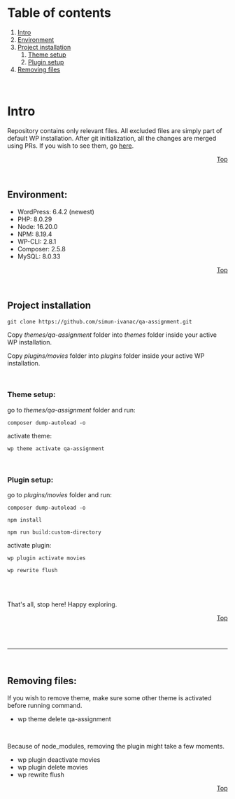 <div id="top"></div>

# Table of contents
1. [Intro](#intro)
2. [Environment](#environment)
3. [Project installation](#project-installation)
	1. [Theme setup](#theme-setup)
	2. [Plugin setup](#plugin-setup)
4. [Removing files](#removing-files)

<br>

<div id="intro"></div>

# Intro

Repository contains only relevant files. All excluded files are simply part of default WP installation.
After git initialization, all the changes are merged using PRs. If you wish to see them, go <a href="https://github.com/simun-ivanac/qa-assignment/pulls?q=is%3Apr+is%3Aclosed" target="_blank">here</a>.

<div align="right">

[Top](#top)

</div>

<br>

<div id="environment"></div>

## Environment:
- WordPress: 6.4.2 (newest)
- PHP: 8.0.29
- Node: 16.20.0
- NPM: 8.19.4
- WP-CLI: 2.8.1
- Composer: 2.5.8
- MySQL: 8.0.33

<div align="right">

[Top](#top)

</div>


<br>

<div id="project-installation"></div>

## Project installation
```
git clone https://github.com/simun-ivanac/qa-assignment.git
```

Copy *themes/qa-assignment* folder into *themes* folder inside your active WP installation.

Copy *plugins/movies* folder into *plugins* folder inside your active WP installation.

<br>

<div id="theme-setup"></div>

### Theme setup:
go to *themes/qa-assignment* folder and run:

```
composer dump-autoload -o
```

activate theme:
```
wp theme activate qa-assignment
```
<br>

<div id="plugin-setup"></div>

### Plugin setup:
go to *plugins/movies* folder and run:

```
composer dump-autoload -o
```

```
npm install
```

```
npm run build:custom-directory
```

activate plugin:
```
wp plugin activate movies
```

```
wp rewrite flush
```

<br>
<br>

That's all, stop here! Happy exploring.

<div align="right">

[Top](#top)

</div>

<br>
<br>

---

<br>

<div id='removing-files'></div>

## Removing files:
If you wish to remove theme, make sure some other theme is activated before running command.
- wp theme delete qa-assignment

<br>

Because of node_modules, removing the plugin might take a few moments.
- wp plugin deactivate movies
- wp plugin delete movies
- wp rewrite flush

<div align="right">

[Top](#top)

</div>
